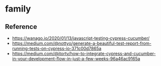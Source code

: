 # family

## Reference

- https://wanago.io/2020/01/13/javascript-testing-cypress-cucumber/
- https://medium.com/@nottyo/generate-a-beautiful-test-report-from-running-tests-on-cypress-io-371c00d7865a
- https://medium.com/@itortv/how-to-integrate-cypress-and-cucumber-in-your-development-flow-in-just-a-few-weeks-96a46ac9165a
